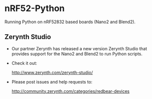 # nRF52-Python

Running Python on nRF52832 based boards (Nano2 and Blend2).

## Zerynth Studio

* Our partner Zerynth has released a new version Zerynth Studio that provides support for the Nano2 and Blend2 to run Python scripts.

* Check it out:

	http://www.zerynth.com/zerynth-studio/

* Please post issues and help requests to:

	http://community.zerynth.com/categories/redbear-devices
